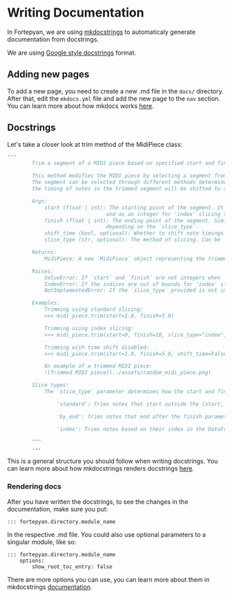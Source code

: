 # Writing Documentation
In Fortepyan, we are using [mkdocstrings](https://mkdocstrings.github.io/python/) to automaticaly generate documentation from docstrings.

We are using [Google style docstrings](https://sphinxcontrib-napoleon.readthedocs.io/en/latest/example_google.html) format.

## Adding new pages

To add a new page, you need to create a new .md file in the `docs/` directory. After that, edit the `mkdocs.yml` file and add the new page to the `nav` section. You can learn more about how mkdocs works [here](https://squidfunk.github.io/mkdocs-material/).

## Docstrings

Let's take a closer look at trim method of the MidiPiece class:

```python
"""
        Trim a segment of a MIDI piece based on specified start and finish parameters, with options for different slicing types.

        This method modifies the MIDI piece by selecting a segment from it, based on the `start` and `finish` parameters.
        The segment can be selected through different methods determined by `slice_type`. If `shift_time` is True,
        the timing of notes in the trimmed segment will be shifted to start from zero.

        Args:
            start (float | int): The starting point of the segment. It's treated as a float for 'standard' or 'by_end' slicing types,
                                and as an integer for 'index' slicing type.
            finish (float | int): The ending point of the segment. Similar to `start`, it's treated as a float or an integer
                                depending on the `slice_type`.
            shift_time (bool, optional): Whether to shift note timings in the trimmed segment to start from zero. Default is True.
            slice_type (str, optional): The method of slicing. Can be 'standard', 'by_end', or 'index'. Default is 'standard'. See note below.

        Returns:
            MidiPiece: A new `MidiPiece` object representing the trimmed segment of the original MIDI piece.

        Raises:
            ValueError: If `start` and `finish` are not integers when `slice_type` is 'index', or if `start` is larger than `finish`.
            IndexError: If the indices are out of bounds for 'index' slicing type, or if no notes are found in the specified range for other types.
            NotImplementedError: If the `slice_type` provided is not implemented.

        Examples:
            Trimming using standard slicing:
            >>> midi_piece.trim(start=1.0, finish=5.0)

            Trimming using index slicing:
            >>> midi_piece.trim(start=0, finish=10, slice_type="index")

            Trimming with time shift disabled:
            >>> midi_piece.trim(start=1.0, finish=5.0, shift_time=False)

            An example of a trimmed MIDI piece:
            ![Trimmed MIDI piece](../assets/random_midi_piece.png)

        Slice types:
            The `slice_type` parameter determines how the start and finish parameters are interpreted. It can be one of the following:

                'standard': Trims notes that start outside the [start, finish] range.

                'by_end': Trims notes that end after the finish parameter.

                'index': Trims notes based on their index in the DataFrame. The start and finish parameters are treated as integers

        """
        ...
```

This is a general structure you should follow when writing docstrings. You can learn more about how mkdocstrings renders docstrings [here](https://mkdocstrings.github.io/python/usage/).

### Rendering docs
After you have written the docstrings, to see the changes in the documentation, make sure you put:
```
::: fortepyan.directory.module_name

```
In the respective .md file. You could also use optional parameters to a singular module, like so:
```
::: fortepyan.directory.module_name
    options:
        show_root_toc_entry: false
```
There are more options you can use, you can learn more about them in mkdocstrings [documentation](https://mkdocstrings.github.io/python/usage/).
